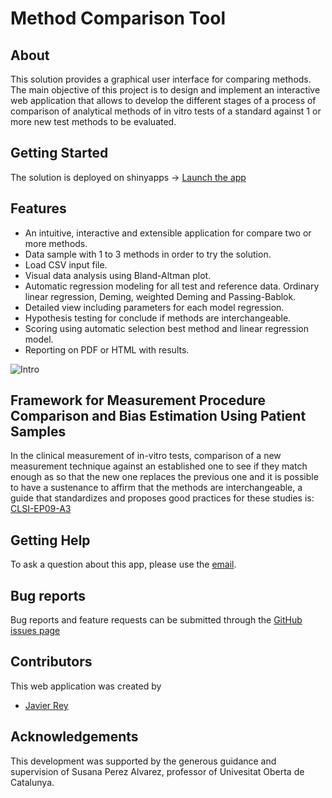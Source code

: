 # Method Comparison Tool

## About

This solution provides a graphical user interface for comparing methods. The main objective of this project is to design and implement an interactive web application that allows to develop the different stages of a process of comparison of analytical methods of in vitro tests of a standard against 1 or more new test methods to be evaluated. 

## Getting Started

The solution is deployed on shinyapps -> [Launch the app](https://jasam.shinyapps.io/multi_method_comparison/)

## Features

* An intuitive, interactive and extensible application for compare two or more methods.
* Data sample with 1 to 3 methods in order to try the solution.
* Load CSV input file.
* Visual data analysis using Bland-Altman plot.
* Automatic regression modeling for all test and reference data. Ordinary linear regression, Deming, weighted Deming and Passing-Bablok.
* Detailed view including parameters for each model regression.
* Hypothesis testing for conclude if methods are interchangeable.
* Scoring using automatic selection best method and linear regression model.
* Reporting on PDF or HTML with results.

![Intro]("intro.PNG")


## Framework for Measurement Procedure Comparison and Bias Estimation Using Patient Samples

In the clinical measurement of in-vitro tests, comparison of a new measurement technique against an established one to see if they match enough as so that the new one replaces the previous one and it is possible to have a sustenance to affirm that the methods are interchangeable, a guide that standardizes and proposes good practices for these studies is: [CLSI-EP09-A3](https://clsi.org/standards/products/method-evaluation/documents/ep09/)

## Getting Help

To ask a question about this app, please use the [email](jreyro@gmail.com).

## Bug reports         

Bug reports and feature requests can be submitted through the [GitHub issues page](https://github.com/jasam/multi_method_comparison/issues)

## Contributors

This web application was created by

* [Javier Rey](https://www.linkedin.com/in/javier-samir-rey-7104195/) 

## Acknowledgements

This development was supported by the generous guidance and supervision of Susana Perez Alvarez, professor of Univesitat Oberta de Catalunya.                           
